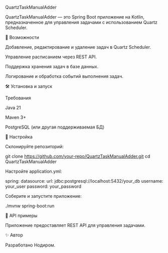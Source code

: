 QuartzTaskManualAdder

QuartzTaskManualAdder — это Spring Boot приложение на Kotlin, предназначенное для управления задачами с использованием Quartz Scheduler.

🚀 Возможности

Добавление, редактирование и удаление задач в Quartz Scheduler.

Управление расписанием через REST API.

Поддержка хранения задач в базе данных.

Логирование и обработка событий выполнения задач.

🛠️ Установка и запуск

Требования

Java 21

Maven 3+

PostgreSQL (или другая поддерживаемая БД)

🔧 Настройка

Склонируйте репозиторий:

git clone https://github.com/your-repo/QuartzTaskManualAdder.git
cd QuartzTaskManualAdder

Настройте application.yml:

spring:
  datasource:
    url: jdbc:postgresql://localhost:5432/your_db
    username: your_user
    password: your_password

Соберите и запустите приложение:

./mvnw spring-boot:run

📌 API примеры

Приложение предоставляет REST API для управления задачами.

✨ Автор

Разработано Нодиром.
